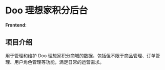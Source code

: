 # Doo 理想家积分后台

**Frontend:**
<Badge type="tip" text="Vue" />
<Badge type="tip" text="Vuex" />
<Badge type="tip" text="ECharts" />
<Badge type="tip" text="Element UI" />

## 项目介绍

用于管理和维护 Doo 理想家积分商城的数据，包括但不限于商品管理、订单管理、用户角色管理等功能，满足日常的运营需求。
